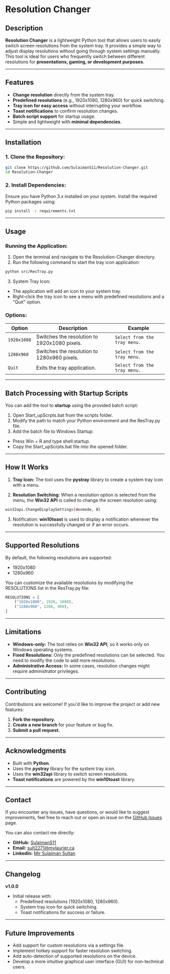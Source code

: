 # **Resolution Changer**

## **Description**

**Resolution Changer** is a lightweight Python tool that allows users to easily switch screen resolutions from the system tray. It provides a simple way to adjust display resolutions without going through system settings manually. This tool is ideal for users who frequently switch between different resolutions for **presentations, gaming, or development purposes**.

---

## **Features**

- **Change resolution** directly from the system tray.
- **Predefined resolutions** (e.g., 1920x1080, 1280x960) for quick switching.
- **Tray icon for easy access** without interrupting your workflow.
- **Toast notifications** to confirm resolution changes.
- **Batch script support** for startup usage.
- Simple and lightweight with **minimal dependencies**.

---

## **Installation**

### **1. Clone the Repository:**

```bash
git clone https://github.com/SulaimanS11/Resolution-Changer.git
cd Resolution-Changer
```
### **2. Install Dependencies:**

Ensure you have Python 3.x installed on your system. Install the required Python packages using:
```bash
pip install -r requirements.txt
```

---

## **Usage**

### **Running the Application:**

1. Open the terminal and navigate to the Resolution-Changer directory.
2. Run the following command to start the tray icon application:
```bash
python src/ResTray.py
```
3. System Tray Icon:
  - The application will add an icon to your system tray.
  - Right-click the tray icon to see a menu with predefined resolutions and a "Quit" option.

### **Options:**

| **Option**           | **Description**                                   | **Example**                                      |
|----------------------|----------------------------------------------------|-------------------------------------------------|
| `1920x1080`      | Switches the resolution to 1920x1080 pixels.                           | `Select from the tray menu.`                   |
| `1280x960`           | Switches the resolution to 1280x960 pixels.          | `Select from the tray menu.`                    |
| `Quit`            | Exits the tray application. | `Select from the tray menu.`       |

---

## **Batch Processing with Startup Scripts**
You can add the tool to **startup** using the provided batch script:

1. Open Start_upScrpts.bat from the scripts folder.
2. Modify the path to match your Python environment and the ResTray.py file.
3. Add the batch file to Windows Startup:
- Press Win + R and type shell:startup.
- Copy the Start_upScrpts.bat file into the opened folder.

---

## **How It Works**

1. **Tray Icon:**
The tool uses the **pystray** library to create a system tray icon with a menu.

2. **Resolution Switching:**
When a resolution option is selected from the menu, the **Win32 API** is called to change the screen resolution using:
```bash
win32api.ChangeDisplaySettings(devmode, 0)
```
3. Notification:
**win10toast** is used to display a notification whenever the resolution is successfully changed or if an error occurs.

---

## **Supported Resolutions**

By default, the following resolutions are supported:
- 1920x1080
- 1280x960

You can customize the available resolutions by modifying the RESOLUTIONS list in the ResTray.py file:
```python
RESOLUTIONS = [
    ("1920x1080", 1920, 1080),
    ("1280x960", 1280, 960),
]
```

---

## **Limitations**
- **Windows-only:** The tool relies on **Win32 API**, so it works only on Windows operating systems.
- **Fixed Resolutions:** Only the predefined resolutions can be selected. You need to modify the code to add more resolutions.
- **Administrative Access:** In some cases, resolution changes might require administrator privileges.

---

## **Contributing**

Contributions are welcome! If you'd like to improve the project or add new features:

1. **Fork the repository.**
2. **Create a new branch** for your feature or bug fix.
3. **Submit a pull request.**

---

## **Acknowledgments**

- Built with **Python**.
- Uses the **pystray** library for the system tray icon.
- Uses the **win32api** library to switch screen resolutions.
- **Toast notifications** are powered by the **win10toast** library.

---

## **Contact**

If you encounter any issues, have questions, or would like to suggest improvements, feel free to reach out or open an issue on the [GitHub Issues](https://github.com/SulaimanS11/Resolution-Changer/issues) page.

You can also contact me directly:

- **GitHub:** [SulaimanS11](https://github.com/SulaimanS11)
- **Email:** [sult2271@mylaurier.ca](mailto:sult2271@mylaurier.ca)
- **LinkedIn:** [Mir Sulaiman Sultan](https://www.linkedin.com/in/mirssultan/)

---

## **Changelog**
**v1.0.0**

- Initial release with:
  * Predefined resolutions (1920x1080, 1280x960).
  * System tray icon for quick switching.
  * Toast notifications for success or failure.

---

## **Future Improvements**

- Add support for custom resolutions via a settings file.
- Implement hotkey support for faster resolution switching.
- Add auto-detection of supported resolutions on the device.
- Develop a more intuitive graphical user interface (GUI) for non-technical users.
